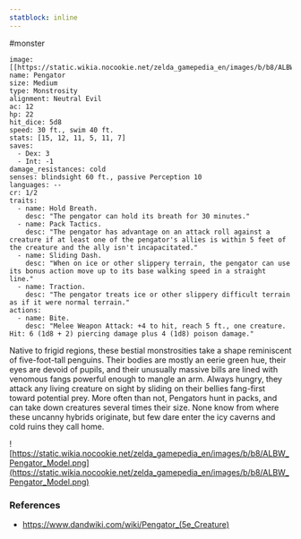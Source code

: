 ```yaml
---
statblock: inline
---
```

 #monster 

```statblock
image: [[https://static.wikia.nocookie.net/zelda_gamepedia_en/images/b/b8/ALBW_Pengator_Model.png]]
name: Pengator
size: Medium
type: Monstrosity
alignment: Neutral Evil
ac: 12
hp: 22
hit_dice: 5d8
speed: 30 ft., swim 40 ft.
stats: [15, 12, 11, 5, 11, 7]
saves:
  - Dex: 3
  - Int: -1
damage_resistances: cold
senses: blindsight 60 ft., passive Perception 10
languages: --
cr: 1/2
traits:
  - name: Hold Breath.
    desc: "The pengator can hold its breath for 30 minutes."
  - name: Pack Tactics.
    desc: "The pengator has advantage on an attack roll against a creature if at least one of the pengator's allies is within 5 feet of the creature and the ally isn't incapacitated."
  - name: Sliding Dash.
    desc: "When on ice or other slippery terrain, the pengator can use its bonus action move up to its base walking speed in a straight line."
  - name: Traction.
    desc: "The pengator treats ice or other slippery difficult terrain as if it were normal terrain."
actions:
  - name: Bite.
    desc: "Melee Weapon Attack: +4 to hit, reach 5 ft., one creature. Hit: 6 (1d8 + 2) piercing damage plus 4 (1d8) poison damage."
```

Native to frigid regions, these bestial monstrosities take a shape reminiscent of five-foot-tall penguins. Their bodies are mostly an eerie green hue, their eyes are devoid of pupils, and their unusually massive bills are lined with venomous fangs powerful enough to mangle an arm. Always hungry, they attack any living creature on sight by sliding on their bellies fang-first toward potential prey. More often than not, Pengators hunt in packs, and can take down creatures several times their size. None know from where these uncanny hybrids originate, but few dare enter the icy caverns and cold ruins they call home.

![https://static.wikia.nocookie.net/zelda_gamepedia_en/images/b/b8/ALBW_Pengator_Model.png](https://static.wikia.nocookie.net/zelda_gamepedia_en/images/b/b8/ALBW_Pengator_Model.png)

### References

* https://www.dandwiki.com/wiki/Pengator_(5e_Creature)
